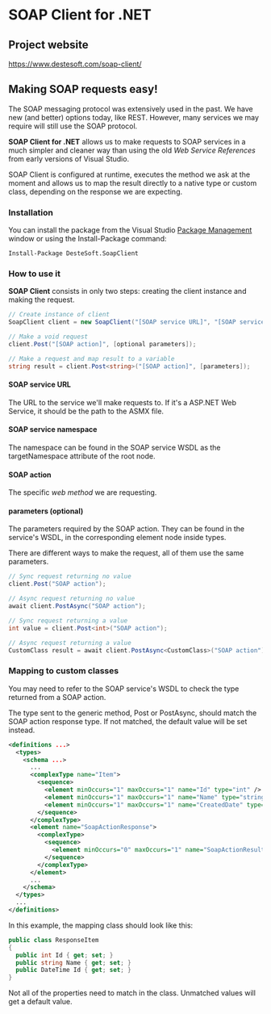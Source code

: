 # SOAP Client for .NET

## Project website
https://www.destesoft.com/soap-client/

## Making SOAP requests easy!
The SOAP messaging protocol was extensively used in the past. We have new (and better) options today, like REST. However, many services we may require will still use the SOAP protocol.

**SOAP Client for .NET** allows us to make requests to SOAP services in a much simpler and cleaner way than using the old *Web Service References* from early versions of Visual Studio.

SOAP Client is configured at runtime, executes the method we ask at the moment and allows us to map the result directly to a native type or custom class, depending on the response we are expecting.

### Installation
You can install the package from the Visual Studio [Package Management](https://docs.microsoft.com/en-us/nuget/consume-packages/install-use-packages-visual-studio) window or using the Install-Package command:

```shell
Install-Package DesteSoft.SoapClient
```

### How to use it
**SOAP Client** consists in only two steps: creating the client instance and making the request.

```C#
// Create instance of client
SoapClient client = new SoapClient("[SOAP service URL]", "[SOAP service namespace]");

// Make a void request
client.Post("[SOAP action]", [optional parameters]);

// Make a request and map result to a variable
string result = client.Post<string>("[SOAP action]", [parameters]);
```

#### SOAP service URL
The URL to the service we'll make requests to. If it's a ASP.NET Web Service, it should be the path to the ASMX file.

#### SOAP service namespace
The namespace can be found in the SOAP service WSDL as the targetNamespace attribute of the root node.

#### SOAP action
The specific *web method* we are requesting.

#### parameters (optional)
The parameters required by the SOAP action. They can be found in the service's WSDL, in the corresponding element node inside types.

There are different ways to make the request, all of them use the same parameters.

```C#
// Sync request returning no value
client.Post("SOAP action");

// Async request returning no value
await client.PostAsync("SOAP action");

// Sync request returning a value
int value = client.Post<int>("SOAP action");

// Async request returning a value
CustomClass result = await client.PostAsync<CustomClass>("SOAP action");
```

### Mapping to custom classes
You may need to refer to the SOAP service's WSDL to check the type returned from a SOAP action.

The type sent to the generic method, Post<T> or PostAsync<T>, should match the SOAP action response type. If not matched, the default value will be set instead.

```XML
<definitions ...>
  <types>
    <schema ...>
      ...
      <complexType name="Item">
        <sequence>
          <element minOccurs="1" maxOccurs="1" name="Id" type="int" />
          <element minOccurs="1" maxOccurs="1" name="Name" type="string" />
          <element minOccurs="1" maxOccurs="1" name="CreatedDate" type="dateTime" />
        </sequence>
      </complexType>
      <element name="SoapActionResponse">
        <complexType>
          <sequence>
            <element minOccurs="0" maxOccurs="1" name="SoapActionResult" type="Item" />
          </sequence>
        </complexType>
      </element>
      ...
    </schema>
  </types>
  ...
</definitions>
```

In this example, the mapping class should look like this:

```C#
public class ResponseItem
{
  public int Id { get; set; }
  public string Name { get; set; }
  public DateTime Id { get; set; }
}
```

Not all of the properties need to match in the class. Unmatched values will get a default value.
